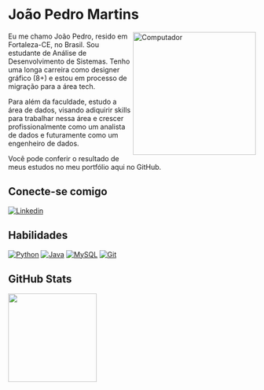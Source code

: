 # João Pedro Martins
<img src="https://github.com/julianazanelatto/image_data_science/blob/main/data_science.png" min-width="250px" max-width="250px" width="250px" align="right" alt="Computador">

Eu me chamo João Pedro, resido em Fortaleza-CE, no Brasil. Sou estudante de Análise de Desenvolvimento de Sistemas. Tenho uma longa carreira como designer gráfico (8+) e estou em processo de migração para a área tech.

Para além da faculdade, estudo a área de dados, visando adiquirir skills para trabalhar nessa área e crescer profissionalmente como um analista de dados e futuramente como um engenheiro de dados.

Você pode conferir o resultado de meus estudos no meu portfólio aqui no GitHub.

## Conecte-se comigo
[![Linkedin](https://img.shields.io/badge/LinkedIn-0077B5?style=for-the-badge&logo=linkedin&logoColor=white)](https://www.linkedin.com/in/jotap53/)

## Habilidades
[![Python](https://img.shields.io/badge/Python-4682B4?style=for-the-badge&logo=python&logoColor=white)]()
[![Java](https://img.shields.io/badge/Java-B22222?style=for-the-badge&logo=openjdk&logoColor=white)]()
[![MySQL](https://img.shields.io/badge/MySQL-008B8B?style=for-the-badge&logo=mysql&logoColor=white)]()
[![Git](https://img.shields.io/badge/Git-FF4500?style=for-the-badge&logo=git&logoColor=white)]()

## GitHub Stats
<div>
    <a href="https://github.com/JotaP53">
    <img height="180em" src="https://github-readme-stats.vercel.app/api?username=JotaP53&show_icons=true&theme=transparent">
</div>
